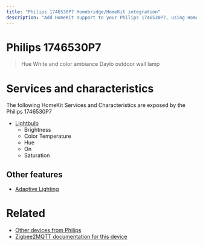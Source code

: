 ```yaml
---
title: "Philips 1746530P7 Homebridge/HomeKit integration"
description: "Add HomeKit support to your Philips 1746530P7, using Homebridge, Zigbee2MQTT and homebridge-z2m."
---
```

<!---
This file has been GENERATED using src/docgen/docgen.ts
DO NOT EDIT THIS FILE MANUALLY!
-->
# Philips 1746530P7
> Hue White and color ambiance Daylo outdoor wall lamp


# Services and characteristics
The following HomeKit Services and Characteristics are exposed by
the Philips 1746530P7

* [Lightbulb](../../light.md)
  * Brightness
  * Color Temperature
  * Hue
  * On
  * Saturation


## Other features
* [Adaptive Lighting](../../light.md)


# Related
* [Other devices from Philips](../index.md#philips)
* [Zigbee2MQTT documentation for this device](https://www.zigbee2mqtt.io/devices/1746530P7.html)